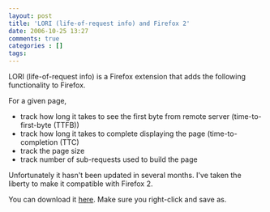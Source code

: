 ```yaml
---
layout: post
title: 'LORI (life-of-request info) and Firefox 2'
date: 2006-10-25 13:27
comments: true
categories : []
tags:
---
```

LORI (life-of-request info) is a Firefox extension that adds the following functionality to Firefox.

For a given page,

* track how long it takes to see the first byte from remote server (time-to-first-byte (TTFB))
* track how long it takes to complete displaying the page (time-to-completion (TTC)
* track the page size
* track number of sub-requests used to build the page

Unfortunately it hasn't been updated in several months. I've taken the liberty to make it compatible with Firefox 2.

You can download it <a href="http://fusion94.org/blog/lori_life-of-request_info_-0.1.1.20061025-fx.xpi">here</a>. Make sure you right-click and save as.

